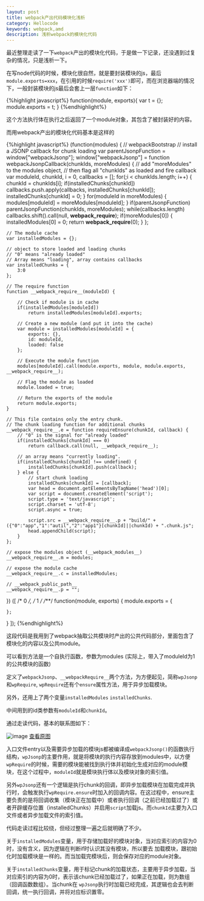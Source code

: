 ```yaml
---
layout: post
title: webpack产出代码模块化浅析
category: Hellocode
keywords: webpack,amd
description: 浅析webpack的模块化代码
---
```


最近整理走读了一下`webpack`产出的模块化代码，于是做一下记录，还没遇到过复杂的情况，只是浅析一下。

在写node代码的时候，模块化很自然，就是要封装模块的js，最后`module.exports=xxx`，在引用的时候`require('xxx')`即可，而在浏览器端的情况下，一般封装模块的js最后会套上一层`function`如下：

{%highlight javascript%}
function(module, exports){
    var t = {};
    module.exports = t;
}
{%endhighlight%}

这个方法执行体在执行之后返回了一个module对象，其包含了被封装好的内容。

而用webpack产出的模块化代码基本是这样的

{%highlight javascript%}
(function(modules) { // webpackBootstrap
    // install a JSONP callback for chunk loading
    var parentJsonpFunction = window["webpackJsonp"];
    window["webpackJsonp"] = function webpackJsonpCallback(chunkIds, moreModules) {
        // add "moreModules" to the modules object,
        // then flag all "chunkIds" as loaded and fire callback
        var moduleId, chunkId, i = 0, callbacks = [];
        for(;i < chunkIds.length; i++) {
            chunkId = chunkIds[i];
            if(installedChunks[chunkId])
                callbacks.push.apply(callbacks, installedChunks[chunkId]);
            installedChunks[chunkId] = 0;
        }
        for(moduleId in moreModules) {
            modules[moduleId] = moreModules[moduleId];
        }
        if(parentJsonpFunction) parentJsonpFunction(chunkIds, moreModules);
        while(callbacks.length)
            callbacks.shift().call(null, __webpack_require__);
        if(moreModules[0]) {
            installedModules[0] = 0;
            return __webpack_require__(0);
        }
    };

    // The module cache
    var installedModules = {};

    // object to store loaded and loading chunks
    // "0" means "already loaded"
    // Array means "loading", array contains callbacks
    var installedChunks = {
        3:0
    };

    // The require function
    function __webpack_require__(moduleId) {

        // Check if module is in cache
        if(installedModules[moduleId])
            return installedModules[moduleId].exports;

        // Create a new module (and put it into the cache)
        var module = installedModules[moduleId] = {
            exports: {},
            id: moduleId,
            loaded: false
        };

        // Execute the module function
        modules[moduleId].call(module.exports, module, module.exports, __webpack_require__);

        // Flag the module as loaded
        module.loaded = true;

        // Return the exports of the module
        return module.exports;
    }

    // This file contains only the entry chunk.
    // The chunk loading function for additional chunks
    __webpack_require__.e = function requireEnsure(chunkId, callback) {
        // "0" is the signal for "already loaded"
        if(installedChunks[chunkId] === 0)
            return callback.call(null, __webpack_require__);

        // an array means "currently loading".
        if(installedChunks[chunkId] !== undefined) {
            installedChunks[chunkId].push(callback);
        } else {
            // start chunk loading
            installedChunks[chunkId] = [callback];
            var head = document.getElementsByTagName('head')[0];
            var script = document.createElement('script');
            script.type = 'text/javascript';
            script.charset = 'utf-8';
            script.async = true;

            script.src = __webpack_require__.p + "build/" + ({"0":"app","1":"autil","2":"app1"}[chunkId]||chunkId) + ".chunk.js";
            head.appendChild(script);
        }
    };

    // expose the modules object (__webpack_modules__)
    __webpack_require__.m = modules;

    // expose the module cache
    __webpack_require__.c = installedModules;

    // __webpack_public_path__
    __webpack_require__.p = "";
 })
 ([
/* 0 */,
/* 1 */
/***/ function(module, exports) {
    module.exports = {
       
    };
 }
 ]);
{%endhighlight%}

这段代码是我用到了webpack抽取公共模块时产出的公共代码部分，里面包含了模块化的内容以及公共module。

可以看到方法是一个自执行函数，参数为modules (实际上，带入了moduleId为1的公共模块的函数)

定义了`webpackJsonp`、`__webpackRequire__`两个方法，为方便起见，简称`wpJsonp`和`wpRequire`, `wpRequire`还有个`ensure`属性方法，用于异步加载模块。

另外，还用上了两个变量`installedModules` `installedChunks`.

中间用到的id类参数有`moduleId`和`chunkId`。

通过走读代码，基本的联系图如下：

![image](http://dont27.qiniudn.com/webpackcode.png)
<a href="http://dont27.qiniudn.com/webpackcode.png" target="_blank">查看原图</a>

入口文件entry以及需要异步加载的模块js都被编译成`webpackJsonp()`的函数执行结构，`wpJsonp`的主要作用，就是将模块的执行内容存放到modules中，以方便`wpRequire`的时候，需要的模块能被找到执行体并初始化生成对应的module模块，在这个过程中，`moduleId`就是模块执行体以及模块对象的索引值。

另外`wpJsonp`还有一个逻辑是执行chunk的回调，即异步加载模块在加载完成并执行时，会触发执行`wpRequire.ensure`时加入的回调内容。在这过程中，ensure主要负责的是将回调收集（模块正在加载中）或者执行回调（之前已经加载过了）或者开辟缓存位置（installedChunks）并启用`script`加载js。而`chunkId`主要为入口文件或者异步加载文件的索引值。

代码走读过程比较绕，但经过整理一遍之后就明确了不少。

关于`installedModules`变量，用于存储加载好的模块对象，当对应索引的内容为0时，没有含义，因为逻辑在判断if时认识其没有模块，所以要去 加载模块，跟初始化时加载模块是一样的。而当加载完模块后，则会保存对应的module对象。

关于`installedChunks`变量，用于标记chunk的加载状态，主要用于异步加载，当对应索引的内容为0时，表示该chunk已经加载过了，如果正在加载，则为数组（回调函数数组）。当chunk在 `wpJsonp`执行时加载已经完成，其逻辑也会去判断回调，统一执行回调，并将对应标识置零。

